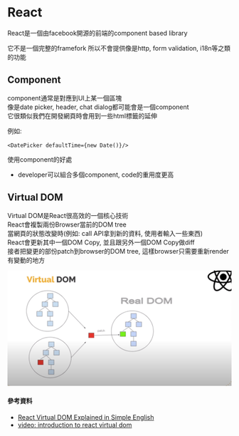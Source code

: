 # React

React是一個由facebook開源的前端的component based library

它不是一個完整的framefork
所以不會提供像是http, form validation, i18n等之類的功能 

## Component

component通常是對應到UI上某一個區塊  
像是date picker, header, chat dialog都可能會是一個component  
它很類似我們在開發網頁時會用到一些html標籤的延伸  

例如:  
```
<DatePicker defaultTime={new Date()}/>
```

使用component的好處
- developer可以組合多個component, code的重用度更高


## Virtual DOM

Virtual DOM是React很高效的一個核心技術  
React會複製兩份Browser當前的DOM tree  
當網頁的狀態改變時(例如: call API拿到新的資料, 使用者輸入一些東西)  
React會更新其中一個DOM Copy, 並且跟另外一個DOM Copy做diff  
接者把變更的部份patch到browser的DOM tree, 這樣browser只需要重新render有變動的地方


![](https://github.com/chenghung/wiki/blob/master/programming/web/react/react-virtual-dom.png)



#### 參考資料

- [React Virtual DOM Explained in Simple English](https://programmingwithmosh.com/react/react-virtual-dom-explained/)
- [video: introduction to react virtual dom](https://www.youtube.com/watch?v=M-Aw4p0pWwg)